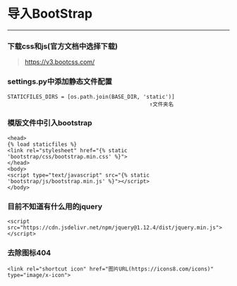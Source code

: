 # 导入BootStrap
---
### 下载css和js(官方文档中选择下载)
> https://v3.bootcss.com/

### settings.py中添加静态文件配置
    STATICFILES_DIRS = [os.path.join(BASE_DIR, 'static')]
                                                 ↑文件夹名   
### 模版文件中引入bootstrap
```
<head>
{% load staticfiles %}
<link rel="stylesheet" href="{% static 'bootstrap/css/bootstrap.min.css' %}">
</head>
<body>
<script type="text/javascript" src="{% static 'bootstrap/js/bootstrap.min.js' %}"></script>
</body>
```

### 目前不知道有什么用的jquery
```
<script src="https://cdn.jsdelivr.net/npm/jquery@1.12.4/dist/jquery.min.js"></script>
```

### 去除图标404
```
<link rel="shortcut icon" href="图片URL(https://icons8.com/icons)" type="image/x-icon">
```
